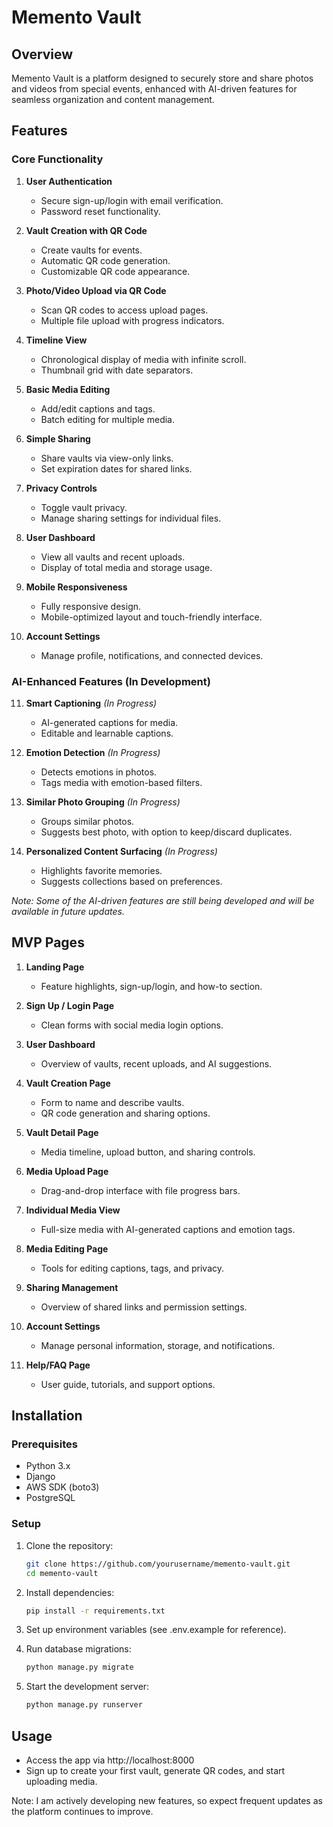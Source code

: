 # Memento Vault

## Overview
Memento Vault is a platform designed to securely store and share photos and videos from special events, enhanced with AI-driven features for seamless organization and content management.

## Features

### Core Functionality
1. **User Authentication**
   - Secure sign-up/login with email verification.
   - Password reset functionality.

2. **Vault Creation with QR Code**
   - Create vaults for events.
   - Automatic QR code generation.
   - Customizable QR code appearance.

3. **Photo/Video Upload via QR Code**
   - Scan QR codes to access upload pages.
   - Multiple file upload with progress indicators.

4. **Timeline View**
   - Chronological display of media with infinite scroll.
   - Thumbnail grid with date separators.

5. **Basic Media Editing**
   - Add/edit captions and tags.
   - Batch editing for multiple media.

6. **Simple Sharing**
   - Share vaults via view-only links.
   - Set expiration dates for shared links.

7. **Privacy Controls**
   - Toggle vault privacy.
   - Manage sharing settings for individual files.

8. **User Dashboard**
   - View all vaults and recent uploads.
   - Display of total media and storage usage.

9. **Mobile Responsiveness**
   - Fully responsive design.
   - Mobile-optimized layout and touch-friendly interface.

10. **Account Settings**
    - Manage profile, notifications, and connected devices.

### AI-Enhanced Features (In Development)
11. **Smart Captioning** *(In Progress)*
    - AI-generated captions for media.
    - Editable and learnable captions.

12. **Emotion Detection** *(In Progress)*
    - Detects emotions in photos.
    - Tags media with emotion-based filters.

13. **Similar Photo Grouping** *(In Progress)*
    - Groups similar photos.
    - Suggests best photo, with option to keep/discard duplicates.

14. **Personalized Content Surfacing** *(In Progress)*
    - Highlights favorite memories.
    - Suggests collections based on preferences.

*Note: Some of the AI-driven features are still being developed and will be available in future updates.*

## MVP Pages

1. **Landing Page**
   - Feature highlights, sign-up/login, and how-to section.

2. **Sign Up / Login Page**
   - Clean forms with social media login options.

3. **User Dashboard**
   - Overview of vaults, recent uploads, and AI suggestions.

4. **Vault Creation Page**
   - Form to name and describe vaults.
   - QR code generation and sharing options.

5. **Vault Detail Page**
   - Media timeline, upload button, and sharing controls.

6. **Media Upload Page**
   - Drag-and-drop interface with file progress bars.

7. **Individual Media View**
   - Full-size media with AI-generated captions and emotion tags.

8. **Media Editing Page**
   - Tools for editing captions, tags, and privacy.

9. **Sharing Management**
   - Overview of shared links and permission settings.

10. **Account Settings**
    - Manage personal information, storage, and notifications.

11. **Help/FAQ Page**
    - User guide, tutorials, and support options.

## Installation

### Prerequisites
- Python 3.x
- Django
- AWS SDK (boto3)
- PostgreSQL

### Setup
1. Clone the repository:
   ```bash
   git clone https://github.com/yourusername/memento-vault.git
   cd memento-vault


2. Install dependencies:
   ```bash
   pip install -r requirements.txt


3. Set up environment variables (see .env.example for reference).
   

4. Run database migrations:
   ```bash
   python manage.py migrate


5. Start the development server:
   ```bash
   python manage.py runserver


## Usage

- Access the app via http://localhost:8000
- Sign up to create your first vault, generate QR codes, and start uploading media.


Note: I am actively developing new features, so expect frequent updates as the platform continues to improve.
